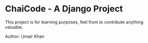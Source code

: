 # ChaiCode - A Django Project

This project is for learning purposes, feel from to contribute anything valuable. 

Author: Umair Khan
